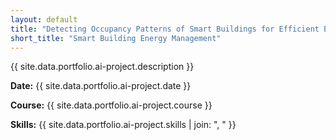 ```yaml
---
layout: default
title: "Detecting Occupancy Patterns of Smart Buildings for Efficient Energy Management"
short_title: "Smart Building Energy Management"
---
```


{{ site.data.portfolio.ai-project.description }}

**Date:** {{ site.data.portfolio.ai-project.date }}

**Course:** {{ site.data.portfolio.ai-project.course }}

**Skills:** {{ site.data.portfolio.ai-project.skills | join: ", " }}
